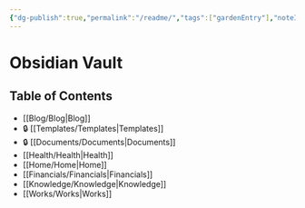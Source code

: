 ```yaml
---
{"dg-publish":true,"permalink":"/readme/","tags":["gardenEntry"],"noteIcon":""}
---
```


# Obsidian Vault
## Table of Contents
- [[Blog/Blog\|Blog]]
- 🔒 [[Templates/Templates\|Templates]]
- 🔒 [[Documents/Documents\|Documents]]
- [[Health/Health\|Health]]
- [[Home/Home\|Home]]
- [[Financials/Financials\|Financials]]
- [[Knowledge/Knowledge\|Knowledge]]
- [[Works/Works\|Works]]
